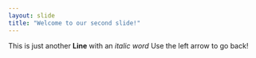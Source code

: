 ```yaml
---
layout: slide
title: "Welcome to our second slide!"
---
```

This is just another **Line** with an *italic word* 
Use the left arrow to go back!
